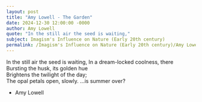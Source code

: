 ```yaml
---
layout: post
title: "Amy Lowell - The Garden"
date: 2024-12-30 12:00:00 -0000
author: Amy Lowell
quote: "In the still air the seed is waiting,"
subject: Imagism's Influence on Nature (Early 20th century)
permalink: /Imagism's Influence on Nature (Early 20th century)/Amy Lowell/Amy Lowell - The Garden
---
```


In the still air the seed is waiting,
In a dream-locked coolness, there  
Bursting the husk, its golden hue  
Brightens the twilight of the day;  
The opal petals open, slowly.
...is summer over?

- Amy Lowell

